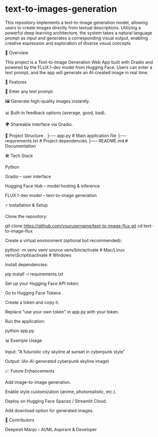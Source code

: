# text-to-images-generation
This repository implements a text-to-image generation model, allowing users to create images directly from textual descriptions. Utilizing a powerful deep learning architecture, the system takes a natural language prompt as input and generates a corresponding visual output, enabling creative expression and exploration of diverse visual concepts

📌 Overview

This project is a Text-to-Image Generation Web App built with Gradio and powered by the FLUX.1-dev model from Hugging Face.
Users can enter a text prompt, and the app will generate an AI-created image in real time.

🚀 Features

📝 Enter any text prompt.

🖼️ Generate high-quality images instantly.

📊 Built-in feedback options (average, good, bad).

🌍 Shareable interface via Gradio.

📂 Project Structure
.
├── app.py              # Main application file
├── requirements.txt    # Project dependencies
├── README.md           # Documentation

🛠️ Tech Stack

Python

Gradio – user interface

Hugging Face Hub – model hosting & inference

FLUX.1-dev model – text-to-image generation

⚡ Installation & Setup

Clone the repository:

git clone https://github.com/yourusername/text-to-image-flux.git
cd text-to-image-flux


Create a virtual environment (optional but recommended):

python -m venv venv
source venv/bin/activate   # Mac/Linux
venv\Scripts\activate      # Windows


Install dependencies:

pip install -r requirements.txt


Set up your Hugging Face API token:

Go to Hugging Face Tokens
.

Create a token and copy it.

Replace "use your own token" in app.py with your token.

Run the application:

python app.py

📊 Example Usage

Input: "A futuristic city skyline at sunset in cyberpunk style"

Output:
(An AI-generated cyberpunk skyline image)

📈 Future Enhancements

Add image-to-image generation.

Enable style customization (anime, photorealistic, etc.).

Deploy on Hugging Face Spaces / Streamlit Cloud.

Add download option for generated images.

🙌 Contributors

Deepesh Manju – AI/ML Aspirant & Developer
